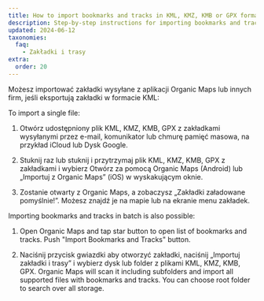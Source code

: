 ```yaml
---
title: How to import bookmarks and tracks in KML, KMZ, KMB or GPX format?
description: Step-by-step instructions for importing bookmarks and tracks shared with you in formats KML, KMZ, KMB or GPX
updated: 2024-06-12
taxonomies:
  faq:
    - Zakładki i trasy
extra:
  order: 20
---
```


Możesz importować zakładki wysyłane z aplikacji Organic Maps lub innych firm, jeśli eksportują zakładki w formacie KML:

To import a single file:

1. Otwórz udostępniony plik KML, KMZ, KMB, GPX z zakładkami wysyłanymi przez e-mail, komunikator lub chmurę pamięć masowa, na przykład iCloud lub Dysk Google.

2. Stuknij raz lub stuknij i przytrzymaj plik KML, KMZ, KMB, GPX z zakładkami i wybierz Otwórz za pomocą Organic Maps (Android) lub „Importuj z Organic Maps” (iOS) w wyskakującym oknie.

3. Zostanie otwarty z Organic Maps, a zobaczysz „Zakładki załadowane pomyślnie!”. Możesz znajdź je na mapie lub na ekranie menu zakładek.

Importing bookmarks and tracks in batch is also possible:

1. Open Organic Maps and tap star button to open list of bookmarks and tracks. Push "Import Bookmarks and Tracks" button.

2. Naciśnij przycisk gwiazdki aby otworzyć zakładki, naciśnij „Importuj zakładki i trasy” i wybierz dysk lub folder z plikami KML, KMZ, KMB, GPX. Organic Maps will scan it including subfolders and import all supported files with bookmarks and tracks. You can choose root folder to search over all storage.

